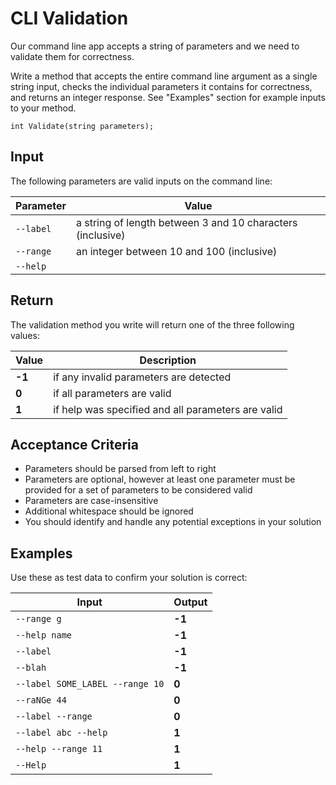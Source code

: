 # CLI Validation

Our command line app accepts a string of parameters and we need to validate them for correctness.

Write a method that accepts the entire command line argument as a single string input, checks the individual parameters it contains for correctness, and returns an integer response. See "Examples" section for example inputs to your method.

`int Validate(string parameters);`

## Input

The following parameters are valid inputs on the command line:

Parameter | Value
--- | ---
`--label` | a string of length between 3 and 10 characters (inclusive)
`--range` | an integer between 10 and 100 (inclusive)
`--help` | 

## Return

The validation method you write will return one of the three following values:

Value | Description
--- | ---
**-1** | if any invalid parameters are detected
**0** | if all parameters are valid
**1** | if help was specified and all parameters are valid

## Acceptance Criteria

* Parameters should be parsed from left to right
* Parameters are optional, however at least one parameter must be provided for a set of parameters to be considered valid
* Parameters are case-insensitive
* Additional whitespace should be ignored
* You should identify and handle any potential exceptions in your solution

## Examples

Use these as test data to confirm your solution is correct:

Input | Output
--- | ---
`--range g` | **-1**
`--help name` | **-1**
`--label` | **-1**
`--blah` | **-1**
`--label SOME_LABEL --range 10` | **0**
`--raNGe 44` | **0**
`--label --range` | **0**
`--label abc --help` | **1**
`--help --range 11` | **1**
`--Help` | **1**


